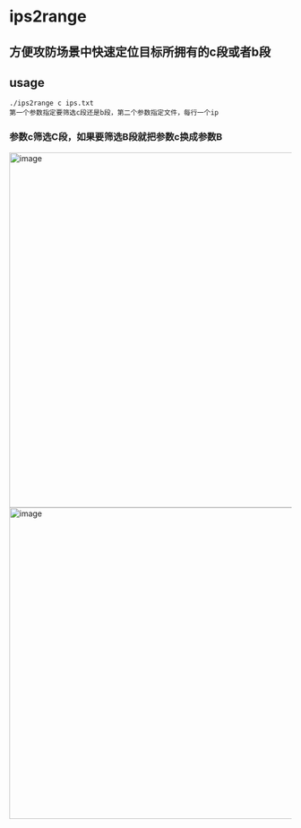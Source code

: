 # ips2range

## 方便攻防场景中快速定位目标所拥有的c段或者b段
## usage
``` 
./ips2range c ips.txt 
第一个参数指定要筛选c段还是b段，第二个参数指定文件，每行一个ip    
```
### 参数c筛选C段，如果要筛选B段就把参数c换成参数B

<img width="634" alt="image" src="https://user-images.githubusercontent.com/38530231/154810419-51b27216-0f9f-4027-b43d-cc9da08eca5c.png">
<img width="556" alt="image" src="https://user-images.githubusercontent.com/38530231/154810459-58484542-afc3-42ae-bbe1-e4991427d662.png">

